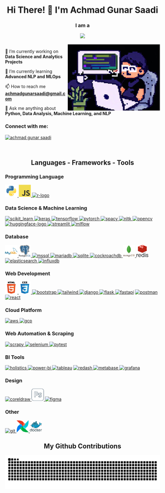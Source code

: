 <div align="center">
    <h1>Hi There! 👋 I'm Achmad Gunar Saadi</h1>
</div>
<div align="center">
    <h3>I am a </h3>
        <img  src="https://readme-typing-svg.herokuapp.com/?font=Righteous&size=30&center=true&vCenter=false&width=500&height=50&duration=4500&color=2CB600&lines=Data+Analyst;Data+Scientist;Python+Specialist;Machine+Learning+Specialist;UX+Design+Enthusiast;Book+Reader+:)" /> 
       </div>
<br>
<div align="rigth">
<img align="right" alt="coding-at-the-weekend" width="300" src="./happy-coding-image.png/"/>
</div>
<div align="left">

🔭 I’m currently working on **Data Science and Analytics Projects**

🌱 I’m currently learning **Advanced NLP and MLOps**

📫 How to reach me **achmadgunarsaadi@gmail.com**

 💬 Ask me anything about **Python, Data Analysis, Machine Learning, and NLP**

</div>
</div>
<h3 align="left">Connect with me:</h3>
<p align="left">
<a href="https://linkedin.com/in/achmad gunar saadi" target="blank"><img align="center" src="https://raw.githubusercontent.com/rahuldkjain/github-profile-readme-generator/master/src/images/icons/Social/linked-in-alt.svg" alt="achmad gunar saadi" height="30" width="40" /></a>
</p>
<br/>
<h2 align="center">Languages -  Frameworks - Tools</h2>
<h3 align="left">Programming Language</h3>
<p align="left"> 
<a href="https://www.python.org" target="_blank" rel="noreferrer"> <img src="https://raw.githubusercontent.com/devicons/devicon/master/icons/python/python-original.svg" alt="python" width="40" height="40"/> </a>
<a href="https://developer.mozilla.org/en-US/docs/Web/JavaScript" target="_blank" rel="noreferrer"> <img src="https://raw.githubusercontent.com/devicons/devicon/master/icons/javascript/javascript-original.svg" alt="javascript" width="40" height="40"/> </a>
<a href="https://www.r-project.org/" target="_blank" rel="noreferrer"> <img src="https://www.r-project.org/logo/Rlogo.svg" alt="r-logo" width="40" height="40"/></a>
<!-- <a href="https://www.mathworks.com/" target="_blank" rel="noreferrer"> <img src="https://upload.wikimedia.org/wikipedia/commons/2/21/Matlab_Logo.png" alt="matlab" width="40" height="40"/> </a> -->
</p> 

<h3 align="left">Data Science & Machine Learning</h3>
<p align="left"> 
<!-- <a href="https://numpy.org/" target="_blank" rel="noreferrer"> <img src="https://numpy.org/images/logo.svg" alt="numpy" width="40" height="40"/> </a> -->
<!-- <a href="https://scipy.org/" target="_blank" rel="noreferrer"> <img src="https://scipy.org/images/logo.svg" alt="scipy" width="40" height="40"/> </a> -->
<!-- <a href="https://pandas.pydata.org/" target="_blank" rel="noreferrer"> <img src="https://raw.githubusercontent.com/devicons/devicon/2ae2a900d2f041da66e950e4d48052658d850630/icons/pandas/pandas-original.svg" alt="pandas" width="40" height="40"/> </a> -->
<a href="https://scikit-learn.org/" target="_blank" rel="noreferrer"> <img src="https://upload.wikimedia.org/wikipedia/commons/0/05/Scikit_learn_logo_small.svg" alt="scikit_learn" width="40" height="40"/> </a>
<a href="https://keras.io/" target="_blank" rel="noreferrer"> <img src="https://raw.githubusercontent.com/keras-team/keras-io/master/theme/img/k-logo.png" alt="keras" width="40" height="40"/> </a>
<a href="https://www.tensorflow.org" target="_blank" rel="noreferrer"> <img src="https://www.vectorlogo.zone/logos/tensorflow/tensorflow-icon.svg" alt="tensorflow" width="40" height="40"/> </a>
<a href="https://pytorch.org/" target="_blank" rel="noreferrer"> <img src="https://www.vectorlogo.zone/logos/pytorch/pytorch-icon.svg" alt="pytorch" width="40" height="40"/> </a>
<a href="https://spacy.io/" target="_blank" rel="noreferrer"> <img src="https://upload.wikimedia.org/wikipedia/commons/thumb/8/88/SpaCy_logo.svg/768px-SpaCy_logo.svg.png" alt="spacy" height="40"/> </a>
<a href="https://www.nltk.org/" target="_blank" rel="noreferrer"> <img src="https://dlabs.ai/wp-content/uploads/2021/08/nltk-logo-removebg-preview.png" alt="nltk" height="40"/> </a>
<a href="https://opencv.org/" target="_blank" rel="noreferrer"> <img src="https://www.vectorlogo.zone/logos/opencv/opencv-icon.svg" alt="opencv" width="40" height="40"/> </a>
<!-- <a href="https://matplotlib.org/" target="_blank" rel="noreferrer"> <img src="https://matplotlib.org/_static/logo_light.svg" alt="matplotlib" height="40"/> </a> -->
<!-- <a href="https://seaborn.pydata.org/" target="_blank" rel="noreferrer"> <img src="https://seaborn.pydata.org/_images/logo-mark-lightbg.svg" alt="seaborn" width="40" height="40"/> </a> -->
<!-- <a href="https://plotly.com/python/" target="_blank" rel="noreferrer"> <img src="https://upload.wikimedia.org/wikipedia/commons/thumb/8/8a/Plotly-logo.png/330px-Plotly-logo.png" alt="plotly" height="40"/> </a> -->
<a href="https://huggingface.co/" target="_blank" rel="noreferrer"> <img src="https://huggingface.co/front/assets/huggingface_logo-noborder.svg" alt="huggingface-logo" height="40"/> </a>
<a href="https://streamlit.io/" target="_blank" rel="noreferrer"> <img src="https://user-images.githubusercontent.com/7164864/217935870-c0bc60a3-6fc0-4047-b011-7b4c59488c91.png" alt="streamlit" height="40"/> </a>
<a href="https://mlflow.org/" target="_blank" rel="noreferrer"> <img src="https://raw.githubusercontent.com/mlflow/mlflow/master/assets/logo.svg" alt="mlflow" height="40"/> </a>
<!-- <a href="https://radimrehurek.com/gensim/" target="_blank" rel="noreferrer"> <img src="https://radimrehurek.com/gensim/_static/images/gensim.png" alt="gensim" height="40"/> </a> -->
<!-- <a href="https://plotly.com/python/" target="_blank" rel="noreferrer"> <img src="https://global.discourse-cdn.com/business7/uploads/plot/original/3X/3/7/3779c05f16b7ba7afc0872d601ce6c2158cc6d56.png" alt="plotly" width="40" height="40"/> </a> -->
<!-- PREFECT -->
<!-- WEIGHT  AND BIASES (WANDB) -->
</p> 

<h3 align="left">Database</h3>
<p align="left"> 
<a href="https://www.mysql.com/" target="_blank" rel="noreferrer"> <img src="https://raw.githubusercontent.com/devicons/devicon/master/icons/mysql/mysql-original-wordmark.svg" alt="mysql" width="40" height="40"/> </a>
<a href="https://www.postgresql.org" target="_blank" rel="noreferrer"> <img src="https://raw.githubusercontent.com/devicons/devicon/master/icons/postgresql/postgresql-original-wordmark.svg" alt="postgresql" width="40" height="40"/> </a>
<a href="https://www.microsoft.com/en-us/sql-server" target="_blank" rel="noreferrer"> <img src="https://www.svgrepo.com/show/303229/microsoft-sql-server-logo.svg" alt="mssql" width="40" height="40"/> </a>
<a href="https://mariadb.org/" target="_blank" rel="noreferrer"> <img src="https://www.vectorlogo.zone/logos/mariadb/mariadb-icon.svg" alt="mariadb" width="40" height="40"/> </a>
<a href="https://www.sqlite.org/" target="_blank" rel="noreferrer"> <img src="https://www.vectorlogo.zone/logos/sqlite/sqlite-icon.svg" alt="sqlite" width="40" height="40"/> </a>
<a href="https://www.cockroachlabs.com/product/cockroachdb/" target="_blank" rel="noreferrer"> <img src="https://cdn.worldvectorlogo.com/logos/cockroachdb.svg" alt="cockroachdb" width="40" height="40"/> </a>
<a href="https://www.mongodb.com/" target="_blank" rel="noreferrer"> <img src="https://raw.githubusercontent.com/devicons/devicon/master/icons/mongodb/mongodb-original-wordmark.svg" alt="mongodb" width="40" height="40"/> </a>
<a href="https://redis.io" target="_blank" rel="noreferrer"> <img src="https://raw.githubusercontent.com/devicons/devicon/master/icons/redis/redis-original-wordmark.svg" alt="redis" width="40" height="40"/> </a>
<a href="https://www.elastic.co" target="_blank" rel="noreferrer"> <img src="https://www.vectorlogo.zone/logos/elastic/elastic-icon.svg" alt="elasticsearch" width="40" height="40"/> </a>
<a href="https://www.influxdata.com/" target="_blank" rel="noreferrer"> <img src="https://d7umqicpi7263.cloudfront.net/img/product/83e3ab8e-540e-4391-b603-f65174ac0275/ea15d6da-1c4f-409f-8c24-4bbcfbb0d309.png" alt="influxdb" height="40"/></a>
<!-- RedShift -->
</p> 

<h3 align="left">Web Development</h3>
<p align="left"> 
<a href="https://www.w3.org/html/" target="_blank" rel="noreferrer"> <img src="https://raw.githubusercontent.com/devicons/devicon/master/icons/html5/html5-original-wordmark.svg" alt="html5" width="40" height="40"/> </a>
<a href="https://www.w3schools.com/css/" target="_blank" rel="noreferrer"> <img src="https://raw.githubusercontent.com/devicons/devicon/master/icons/css3/css3-original-wordmark.svg" alt="css3" width="40" height="40"/> </a>
<a href="https://getbootstrap.com/" target="_blank" rel="noreferrer"> <img src="https://getbootstrap.com/docs/5.0/assets/brand/bootstrap-logo.svg" alt="bootstrap" height="40"/> </a>
<a href="https://tailwindcss.com/" target="_blank" rel="noreferrer"> <img src="https://tailwindcss.com/_next/static/media/tailwindcss-mark.3c5441fc7a190fb1800d4a5c7f07ba4b1345a9c8.svg" alt="tailwind" height="40"/> </a>
<a href="https://www.djangoproject.com/" target="_blank" rel="noreferrer"> <img src="https://cdn.worldvectorlogo.com/logos/django.svg" alt="django" height="40"/> </a>
<a href="https://flask.palletsprojects.com/" target="_blank" rel="noreferrer"> <img src="https://www.vectorlogo.zone/logos/pocoo_flask/pocoo_flask-icon.svg" alt="flask" width="40" height="40"/> </a>
<a href="https://fastapi.tiangolo.com/" target="_blank" rel="noreferrer"> 
<!-- <img src="https://fastapi.tiangolo.com/img/logo-margin/logo-teal.png" alt="fastapi" height="40"/>  -->
<img src="https://branditechture.agency/brand-logos/wp-content/uploads/wpdm-cache/fastapi-900x0.png" alt="fastapi" width="40" height="40"/></a>
<a href="https://postman.com" target="_blank" rel="noreferrer"> <img src="https://www.vectorlogo.zone/logos/getpostman/getpostman-icon.svg" alt="postman" width="40" height="40"/> </a>
<a href="https://react.dev/" target="_blank" rel="noreferrer"> <img src="https://raw.githubusercontent.com/facebook/react/cae635054e17a6f107a39d328649137b83f25972/fixtures/dom/public/react-logo.svg" alt="react" height="40"/> </a>
</p> 

<h3 align="left">Cloud Platform</h3>
<p align="left"> 
<a href="https://aws.amazon.com" target="_blank" rel="noreferrer"> 
<!-- <img src="https://raw.githubusercontent.com/devicons/devicon/master/icons/amazonwebservices/amazonwebservices-original-wordmark.svg" alt="aws" width="40" height="40"/>  -->
<img src="https://upload.wikimedia.org/wikipedia/commons/9/93/Amazon_Web_Services_Logo.svg" alt="aws" width="40" height="40"/> </a>
<a href="https://cloud.google.com" target="_blank" rel="noreferrer"> <img src="https://www.vectorlogo.zone/logos/google_cloud/google_cloud-icon.svg" alt="gcp" width="40" height="40"/> </a>
</p> 

<h3 align="left">Web Automation & Scraping</h3>
<p align="left"> 
<a href="https://scrapy.org/" target="_blank" rel="noreferrer"> <img src="https://miro.medium.com/v2/resize:fit:400/format:webp/0*UEUUJ4ijRAPbnUJX.png" alt="scrapy" height="40"/> </a>
<!-- <img src="https://scrapy.org/img/scrapylogo.png" alt="scrapy" height="40"/> -->
<a href="https://www.selenium.dev" target="_blank" rel="noreferrer"> <img src="https://raw.githubusercontent.com/detain/svg-logos/780f25886640cef088af994181646db2f6b1a3f8/svg/selenium-logo.svg" alt="selenium" width="40" height="40"/> </a>
<a href="https://docs.pytest.org/" target="_blank" rel="noreferrer"> <img src="https://docs.pytest.org/en/latest/_static/pytest_logo_curves.svg" alt="pytest" width="40" height="40"/> </a>
<!-- beautifulSoup -->
</p> 

<h3 align="left">BI Tools</h3>
<p align="left"> 
<a href="https://www.holistics.io/" target="_blank" rel="noreferrer"> <img src="https://www.holistics.io/blog/content/images/2019/05/holistics-logo-04-1-1.png" alt="holistics" height="40"/> 
<a href="https://powerbi.microsoft.com/en-us/" target="_blank" rel="noreferrer"> <img src="https://raw.githubusercontent.com/microsoft/PowerBI-Icons/main/PNG/Power-BI.png" alt="power-bi" height="40"/> </a>
<a href="https://www.tableau.com/why-tableau" target="_blank" rel="noreferrer"> <img src="https://logos-world.net/wp-content/uploads/2021/10/Tableau-Emblem.png" alt="tableau" height="40"/></a> 
<!-- <img src="https://www.tableau.com/sites/default/files/2022-04/TableauLogo_RGB.png" alt="tableau" height="40"/>  -->
<a href="https://redash.io/" target="_blank" rel="noreferrer"> <img src="https://redash.io/assets/images/elements/redash-logo.svg" alt="redash" width="40" height="40"/> </a>
<a href="https://www.metabase.com/" target="_blank" rel="noreferrer"> <img src="https://www.metabase.com/images/logo.svg" alt="metabase" width="40" height="40"/> </a>
<a href="https://grafana.com/grafana/" target="_blank" rel="noreferrer"> <img src="https://upload.wikimedia.org/wikipedia/commons/thumb/a/a1/Grafana_logo.svg/180px-Grafana_logo.svg.png" alt="grafana" height="40"/> </a>
</p> 

<h3 align="left">Design</h3>
<p align="left"> 
<a href="https://www.coreldraw.com/en/" target="_blank" rel="noreferrer"> <img src="https://upload.wikimedia.org/wikipedia/commons/thumb/f/f1/CorelDraw_logo.svg/150px-CorelDraw_logo.svg.png" alt="coreldraw" width="40" height="40"/> </a>
<a href="https://www.photoshop.com/en" target="_blank" rel="noreferrer"> <img src="https://raw.githubusercontent.com/devicons/devicon/master/icons/photoshop/photoshop-line.svg" alt="photoshop" width="40" height="40"/> </a>
<a href="https://www.figma.com/" target="_blank" rel="noreferrer"> <img src="https://upload.wikimedia.org/wikipedia/commons/3/33/Figma-logo.svg" alt="figma" width="40" height="40"/> </a>
</p> 

<h3 align="left">Other</h3>
<p align="left"> 
<a href="https://git-scm.com/" target="_blank" rel="noreferrer"> <img src="https://www.vectorlogo.zone/logos/git-scm/git-scm-icon.svg" alt="git" width="40" height="40"/> </a>
<!-- <a href="https://heroku.com" target="_blank" rel="noreferrer"> <img src="https://www.vectorlogo.zone/logos/heroku/heroku-icon.svg" alt="heroku" width="40" height="40"/> </a> -->
<!-- <a href="https://www.elastic.co/kibana" target="_blank" rel="noreferrer"> <img src="https://www.vectorlogo.zone/logos/elasticco_kibana/elasticco_kibana-icon.svg" alt="kibana" width="40" height="40"/> </a> -->
<!-- <a href="https://www.linux.org/" target="_blank" rel="noreferrer"> <img src="https://raw.githubusercontent.com/devicons/devicon/master/icons/linux/linux-original.svg" alt="linux" width="40" height="40"/> </a> -->
<a href="https://airflow.apache.org/" target="_blank" rel="noreferrer"> <img src="https://raw.githubusercontent.com/apache/airflow/main/docs/apache-airflow/img/logos/airflow_64x64_emoji_transparent.png" alt="airflow" width="40" height="40"/> </a>
<a href="https://www.docker.com/" target="_blank" rel="noreferrer"> <img src="https://raw.githubusercontent.com/devicons/devicon/master/icons/docker/docker-original-wordmark.svg" alt="docker" width="40" height="40"/> </a>
</p>

<!-- <p><img align="left" src="https://github-readme-stats.vercel.app/api/top-langs?username=saa23&show_icons=true&locale=en&layout=compact" alt="saa23" /></p> -->

<!-- <p>&nbsp;<img align="center" src="https://github-readme-stats.vercel.app/api?username=saa23&show_icons=true&locale=en" alt="saa23" /></p> -->

<!-- <p><img align="center" src="https://github-readme-streak-stats.herokuapp.com/?user=saa23&" alt="saa23" /></p> -->

<div align="center">
<h2>My Github Contributions</h2>
<img alt="snake eating my contributions" src="https://github.com/saa23/saa23/blob/output/github-contribution-grid-snake.svg" />
</div>
